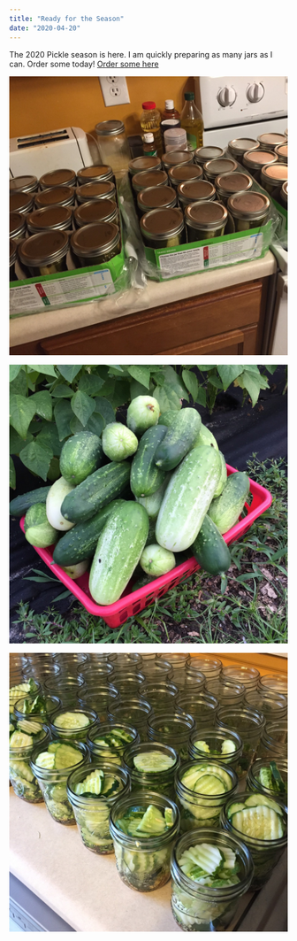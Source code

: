 ```yaml
---
title: "Ready for the Season"
date: "2020-04-20"
---
```



The 2020 Pickle season is here. I am quickly preparing as many jars as I can. Order some today!
[Order some here](/home)

![Image of canned pickles](../images/jarsoncounter.jpg)

![Image of cucumbers in garden](../images/freshcucmbers.jpg)

![Image of pickles being process](../images/preparingpickles.jpg)